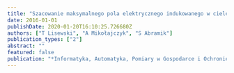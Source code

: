 ```yaml
---
title: "Szacowanie maksymalnego pola elektrycznego indukowanego w ciele człowieka przez zewnętrzne pole magnetyczne"
date: 2016-01-01
publishDate: 2020-01-20T16:10:25.726680Z
authors: ["T Lisewski", "A Mikołajczyk", "S Abramik"]
publication_types: ["2"]
abstract: ""
featured: false
publication: "*Informatyka, Automatyka, Pomiary w Gospodarce i Ochronie Środowiska*"
---
```


